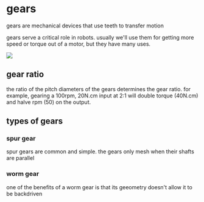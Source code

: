 # gears

gears are mechanical devices that use teeth to transfer motion

gears serve a critical role in robots. usually we'll use them for getting more speed or torque out of a motor, but they have many uses.

![](https://upload.wikimedia.org/wikipedia/commons/b/bd/Animated_3_Gear_Row.gif)

## gear ratio

the ratio of the pitch diameters of the gears determines the gear ratio. for example, gearing a 100rpm, 20N.cm input at 2:1 will double torque (40N.cm) and halve rpm (50) on the output.

## types of gears

### spur gear

spur gears are common and simple. the gears only mesh when their shafts are parallel

### worm gear

one of the benefits of a worm gear is that its geeometry doesn't allow it to be backdriven
